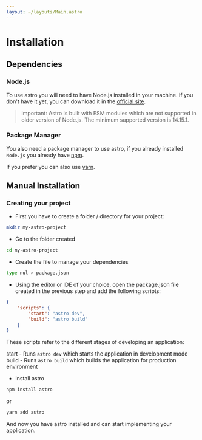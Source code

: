 ```yaml
---
layout: ~/layouts/Main.astro
---
```


# Installation

## Dependencies

### Node.js

To use astro you will need to have Node.js installed in your machine. If you don't have it yet, you can download it in the [official site](https://nodejs.org/).

> Important: Astro is built with ESM modules which are not supported in older version of Node.js. The minimum supported version is 14.15.1.

### Package Manager

You also need a package manager to use astro, if you already installed `Node.js` you already have [npm](https://docs.npmjs.com/about-npm).

If you prefer you can also use [yarn](https://yarnpkg.com/getting-started).

## Manual Installation

### Creating your project

- First you have to create a folder / directory for your project:

```bash
mkdir my-astro-project
```

- Go to the folder created

```bash
cd my-astro-project
```

- Create the file to manage your dependencies

```bash
type nul > package.json
```

- Using the editor or IDE of your choice, open the package.json file created in the previous step and add the following scripts:

```json
{
    "scripts": {
        "start": "astro dev",
        "build": "astro build"
    }
}
```

These scripts refer to the different stages of developing an application:

start - Runs `astro dev` which starts the application in development mode
build - Runs `astro build` which builds the application for production environment

- Install astro 

```bash
npm install astro
```

or

```bash
yarn add astro
```

And now you have astro installed and can start implementing your application.